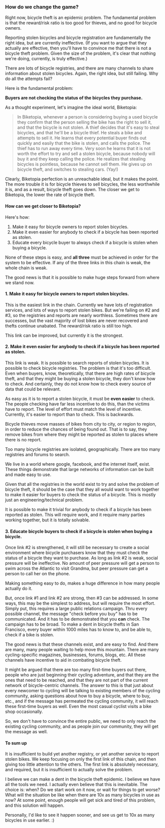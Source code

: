 ### How do we change the game?

Right now, bicycle theft is an epidemic problem. The fundamental problem is that
the reward/risk ratio is too good for thieves, and no good for bicycle owners.

Reporting stolen bicycles and bicycle registration are fundamentally the right idea, but
are currently ineffective. (If you want to argue that they actually are effective, then
you'll have to convince me that there is not a bicycle theft problem. Given the size
of the problem, it's clear that nothing we're doing, currently, is truly effective.)

There are lots of bicycle registries, and there are many channels to share information about
stolen bicycles. Again, the right idea, but still failing. Why do all the attempts fail?

Here is the fundamental problem: 

**Buyers are not checking the status of the bicycles they purchase.**

As a thought experiment, let's imagine the ideal world, Biketopia:

> In Biketopia, 
> whenever a person is considering buying a used bicycle they confirm
> that the person selling the bike has the right to sell it, and that the 
> bicycle is not stolen.  A thief decides that it's easy to steal bicycles, 
> and that he'll be a bicycle thief.  He steals a bike and attempts to sell it.
> He learns that every potential buyer finds out quickly and easily that the bike is stolen, and calls the police.
> The thief has to run away every time. Very soon he learns that it is not
> worth the effort to try and sell a stolen bicycle, because nobody will buy
> it and they keep calling the police. He realizes that stealing bicycles
> is pointless, because he cannot sell them. He gives up on bicycle theft, and
> switches to stealing cars. (Yay!)

Clearly, Biketopia perfection is an unreachable ideal, but it makes the point. The more trouble it
is for bicycle thieves to sell bicycles, the less worthwhile it is, and as a result,
bicycle theft goes down. The closer we get to Biketopia, the lower the rate of bicycle theft.

#### How can we get closer to Biketopia?

Here's how:

1. Make it easy for bicycle owners to report stolen bicycles.
2. Make it even easier for anybody to check if a bicycle has been reported as stolen.
3. Educate every bicycle buyer to always check if a bicycle is stolen when buying a bicycle.

None of these steps is easy, and **all three** must be achieved in order 
for the system to be effective. If any of the three links in this chain is weak,
the whole chain is weak.

The good news is that it is possible to make huge steps forward from where 
we stand now.


#### 1. Make it easy for bicycle owners to report stolen bicycles.

This is the easiest link in the chain. Currently we have lots of registration services, and
lots of ways to report stolen bikes. But we're failing on #2 and #3, so the registries and
reports are nearly worthless. Sometimes there are successes, but the vast majority of lost
bikes are never recovered and thefts continue unabated. The reward/risk ratio is still too
high.

This link can be improved, but currently it is the strongest.


#### 2. Make it even easier for anybody to check if a bicycle has been reported as stolen.

This link is weak. It is possible to search reports of stolen bicycles. It is possible to check 
bicycle registries. The problem is that it's too difficult. Even when buyers, know, theoretically, that
there are high rates of bicycle theft, and that they might be buying a stolen bicycle, they don't 
know how to check. And certainly, they do not know how to check every source of data that
could be relevant.

As easy as it is to report a stolen bicycle, it must be **even easier** to check. The people checking
have far less incentive to do this, than the victims have to report. The level of effort must match
the level of incentive. Currently, it's easier to report than to check. This is backwards.

Bicycle thieves move masses of bikes from city to city, or region to region, in order to reduce the chances of 
being found out. That is to say, they remove bikes from where they might be reported
as stolen to places where there is no report.

Too many bicycle registries are isolated, geographically. There are too many registries and forums to search.

We live in a world where google, facebook, and the internet itself, exist. These things demonstrate
that large networks of information can be built and made easy to use.

Given that all the registries in the world exist to try and solve the problem of bicycle
theft, it should be the case that they all would want to work together to make it
easier for buyers to check the status of a bicycle. 
This is mostly just an engineering/technical problem.

It is possible to make it trivial for anybody to check if a bicycle has been reported as stolen. 
This will require work, and it require many parties working together, but it is totally
solvable.


#### 3. Educate bicycle buyers to check if a bicycle is stolen when buying a bicycle.

Once link #2 is strengthened, it will still be necessary to create a social environment where 
bicycle purchasers know that they must check the status of a bicycle they want to purchase. 
As long as link #2 is weak, social pressure will be ineffective. No amount of peer pressure will
get a person to swim across the Atlantic to visit Grandma, but peer pressure can get a person to 
call her on the phone.

Making something easy to do, makes a huge difference in how many people actually do it.

But, once link #1 and link #2 are strong, then #3 can be addressed.
In some ways, this may be the simplest to address, but will require the most effort. Simply put, this
requires a large public relations campaign. Thru every possible channel, the message "check before you buy" 
has to be communicated. And it has to be demonstrated that you **can** check.
The campaign has to be broad. To make a dent in bicycle thefts in San Francisco, every buyer within 1000 miles
has to know to, and be able to, check if a bike is stolen.

The good news is that these channels exist, and are easy to find. And there are many, many people
waiting to help move this mountain. There are many cycling-specific magazines,
businesses, forums, blogs, etc. All these channels have incentive to aid in combating bicycle theft.

It might be argued that there are too many first-time buyers out there, people who are just beginning 
their cycling adventure, and that they are the ones that need to be reached, and that they
are not part of the current network of bicycle-centric channels. The answer to this is that just about every 
newcomer to cycling will be talking to existing members of the cycling community, asking questions
about how to buy a bicycle, where to buy, etc., and if the message has permeated the cycling community,
it will reach these first-time buyers as well. Even the most casual cyclist visits a bike shop occasionally.

So, we don't have to convince the entire public, we need to only reach the existing cycling 
community, and as people join our community, they will get the message as well.


#### To sum up

It is insufficient to build yet another registry, or yet another service to report stolen bikes. We keep focusing 
on only the first link of this chain, and then giving too little attention to the others. The first link is absolutely
necessary, and required, but it is insufficient to actually solve the problem.

I believe we can make a dent in the bicycle theft epidemic. I believe we have all the tools we need. I actually even
believe that this is inevitable. The choice is: when?  Do we start work on it now, or wait for things to get 
worse? What will the situation be like when there are 10x as many bicycles in use as now?  At some point, enough
people will get sick and tired of this problem, and this solution will happen.

Personally, I'd like to see it happen sooner, and see us get to 10x as many bicycles in use earlier. :)




